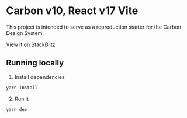 # Carbon v10, React v17 Vite

This project is intended to serve as a reproduction starter for the Carbon Design System.

[View it on StackBlitz](https://stackblitz.com/github/carbon-design-system/sandboxes/tree/main/react/v10/react-17-vite/?preset=node=)

## Running locally

1. Install dependencies

```sh
yarn install
```

2. Run it

```sh
yarn dev
```
